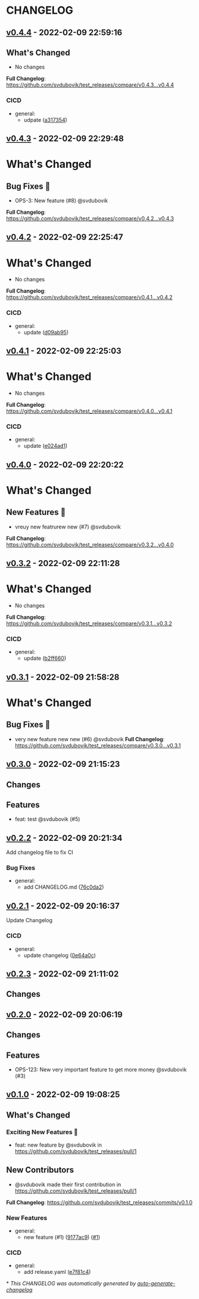 # CHANGELOG

## [v0.4.4](https://github.com/svdubovik/test_releases/releases/tag/v0.4.4) - 2022-02-09 22:59:16

## What's Changed

* No changes

**Full Changelog**: https://github.com/svdubovik/test_releases/compare/v0.4.3...v0.4.4


### CICD

- general:
  - udpate ([a317354](https://github.com/svdubovik/test_releases/commit/a317354edb4fcaaf0f95ba1000910d8002ac87a0))

## [v0.4.3](https://github.com/svdubovik/test_releases/releases/tag/v0.4.3) - 2022-02-09 22:29:48

# What's Changed

## Bug Fixes 🐛

- OPS-3: New feature (#8) @svdubovik

**Full Changelog**: https://github.com/svdubovik/test_releases/compare/v0.4.2...v0.4.3


## [v0.4.2](https://github.com/svdubovik/test_releases/releases/tag/v0.4.2) - 2022-02-09 22:25:47

# What's Changed

* No changes

**Full Changelog**: https://github.com/svdubovik/test_releases/compare/v0.4.1...v0.4.2


### CICD

- general:
  - update ([d09ab95](https://github.com/svdubovik/test_releases/commit/d09ab951d944eb73ead6bd63f73c9ea212ef1446))

## [v0.4.1](https://github.com/svdubovik/test_releases/releases/tag/v0.4.1) - 2022-02-09 22:25:03

# What's Changed

* No changes

**Full Changelog**: https://github.com/svdubovik/test_releases/compare/v0.4.0...v0.4.1


### CICD

- general:
  - update ([e024ad1](https://github.com/svdubovik/test_releases/commit/e024ad17fa7f3bda9ce70ac246cc7503d21952c3))

## [v0.4.0](https://github.com/svdubovik/test_releases/releases/tag/v0.4.0) - 2022-02-09 22:20:22

# What's Changed

## New Features 🚀

- vreuy new featrurew new (#7) @svdubovik

**Full Changelog**: https://github.com/svdubovik/test_releases/compare/v0.3.2...v0.4.0


## [v0.3.2](https://github.com/svdubovik/test_releases/releases/tag/v0.3.2) - 2022-02-09 22:11:28

# What's Changed

* No changes

**Full Changelog**: https://github.com/svdubovik/test_releases/compare/v0.3.1...v0.3.2


### CICD

- general:
  - update ([b2ff660](https://github.com/svdubovik/test_releases/commit/b2ff66084df203660f76381fef00b3a1c871b752))

## [v0.3.1](https://github.com/svdubovik/test_releases/releases/tag/v0.3.1) - 2022-02-09 21:58:28

# What's Changed
## Bug Fixes 🐛

- very new feature new new (#6) @svdubovik
**Full Changelog**: https://github.com/svdubovik/test_releases/compare/v0.3.0...v0.3.1


## [v0.3.0](https://github.com/svdubovik/test_releases/releases/tag/v0.3.0) - 2022-02-09 21:15:23

## Changes
## Features

- feat: test @svdubovik (#5)


## [v0.2.2](https://github.com/svdubovik/test_releases/releases/tag/v0.2.2) - 2022-02-09 20:21:34

Add changelog file to fix CI

### Bug Fixes

- general:
  - add CHANGELOG.md ([76c0da2](https://github.com/svdubovik/test_releases/commit/76c0da27f01a88e92cfdfa3f0b048c7bfa298825))

## [v0.2.1](https://github.com/svdubovik/test_releases/releases/tag/v0.2.1) - 2022-02-09 20:16:37

Update Changelog

### CICD

- general:
  - update changelog ([0e64a0c](https://github.com/svdubovik/test_releases/commit/0e64a0ce0d50e3abba0bd33978226b867e8f3eb4))

## [v0.2.3](https://github.com/svdubovik/test_releases/releases/tag/v0.2.3) - 2022-02-09 21:11:02

## Changes



## [v0.2.0](https://github.com/svdubovik/test_releases/releases/tag/v0.2.0) - 2022-02-09 20:06:19

## Changes
## Features

- OPS-123: New very important feature to get more money @svdubovik (#3)


## [v0.1.0](https://github.com/svdubovik/test_releases/releases/tag/v0.1.0) - 2022-02-09 19:08:25

<!-- Release notes generated using configuration in .github/release.yml at main -->

## What's Changed
### Exciting New Features 🎉
* feat: new feature by @svdubovik in https://github.com/svdubovik/test_releases/pull/1

## New Contributors
* @svdubovik made their first contribution in https://github.com/svdubovik/test_releases/pull/1

**Full Changelog**: https://github.com/svdubovik/test_releases/commits/v0.1.0

### New Features

- general:
  - new feature (#1) ([9177ac9](https://github.com/svdubovik/test_releases/commit/9177ac9b068dfbb08dc2183c5fa969ff84334e32)) ([#1](https://github.com/svdubovik/test_releases/pull/1))

### CICD

- general:
  - add release.yaml ([e7f81c4](https://github.com/svdubovik/test_releases/commit/e7f81c49d69dc0e71ce5d83580cdbc7e4ab204c6))

\* *This CHANGELOG was automatically generated by [auto-generate-changelog](https://github.com/BobAnkh/auto-generate-changelog)*
